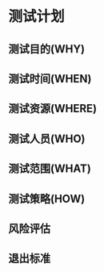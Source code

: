 # 测试计划


## 测试目的(WHY)
## 测试时间(WHEN)
## 测试资源(WHERE)
## 测试人员(WHO)
## 测试范围(WHAT)
## 测试策略(HOW)
## 风险评估
## 退出标准